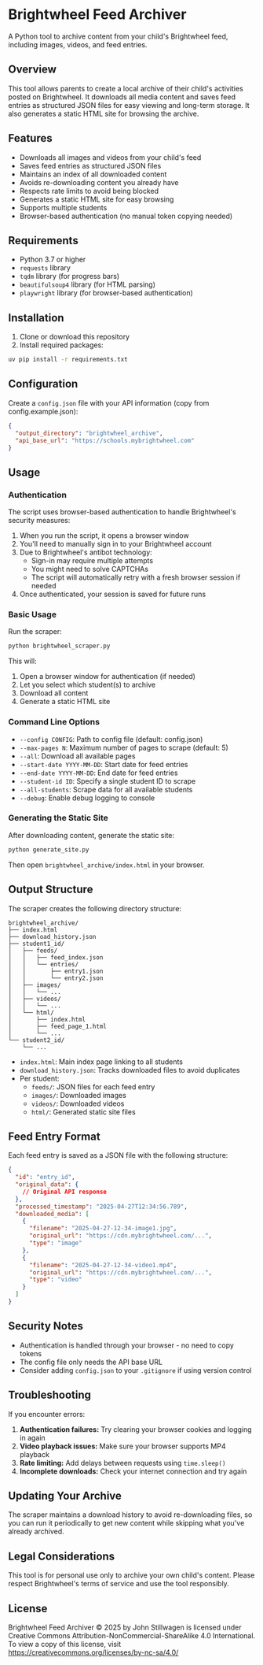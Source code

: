 # Brightwheel Feed Archiver

A Python tool to archive content from your child's Brightwheel feed, including images, videos, and feed entries.

## Overview

This tool allows parents to create a local archive of their child's activities posted on Brightwheel. It downloads all media content and saves feed entries as structured JSON files for easy viewing and long-term storage. It also generates a static HTML site for browsing the archive.

## Features

- Downloads all images and videos from your child's feed
- Saves feed entries as structured JSON files
- Maintains an index of all downloaded content
- Avoids re-downloading content you already have
- Respects rate limits to avoid being blocked
- Generates a static HTML site for easy browsing
- Supports multiple students
- Browser-based authentication (no manual token copying needed)

## Requirements

- Python 3.7 or higher
- `requests` library
- `tqdm` library (for progress bars)
- `beautifulsoup4` library (for HTML parsing)
- `playwright` library (for browser-based authentication)

## Installation

1. Clone or download this repository
2. Install required packages:

```bash
uv pip install -r requirements.txt
```

## Configuration

Create a `config.json` file with your API information (copy from config.example.json):

```json
{
  "output_directory": "brightwheel_archive",
  "api_base_url": "https://schools.mybrightwheel.com"
}
```

## Usage

### Authentication

The script uses browser-based authentication to handle Brightwheel's security measures:

1. When you run the script, it opens a browser window
2. You'll need to manually sign in to your Brightwheel account
3. Due to Brightwheel's antibot technology:
   - Sign-in may require multiple attempts
   - You might need to solve CAPTCHAs
   - The script will automatically retry with a fresh browser session if needed
4. Once authenticated, your session is saved for future runs

### Basic Usage

Run the scraper:

```bash
python brightwheel_scraper.py
```

This will:
1. Open a browser window for authentication (if needed)
2. Let you select which student(s) to archive
3. Download all content
4. Generate a static HTML site

### Command Line Options

- `--config CONFIG`: Path to config file (default: config.json)
- `--max-pages N`: Maximum number of pages to scrape (default: 5)
- `--all`: Download all available pages
- `--start-date YYYY-MM-DD`: Start date for feed entries
- `--end-date YYYY-MM-DD`: End date for feed entries
- `--student-id ID`: Specify a single student ID to scrape
- `--all-students`: Scrape data for all available students
- `--debug`: Enable debug logging to console

### Generating the Static Site

After downloading content, generate the static site:

```bash
python generate_site.py
```

Then open `brightwheel_archive/index.html` in your browser.

## Output Structure

The scraper creates the following directory structure:

```
brightwheel_archive/
├── index.html
├── download_history.json
├── student1_id/
│   ├── feeds/
│   │   ├── feed_index.json
│   │   └── entries/
│   │       ├── entry1.json
│   │       └── entry2.json
│   ├── images/
│   │   └── ...
│   ├── videos/
│   │   └── ...
│   └── html/
│       ├── index.html
│       ├── feed_page_1.html
│       └── ...
└── student2_id/
    └── ...
```

- `index.html`: Main index page linking to all students
- `download_history.json`: Tracks downloaded files to avoid duplicates
- Per student:
  - `feeds/`: JSON files for each feed entry
  - `images/`: Downloaded images
  - `videos/`: Downloaded videos
  - `html/`: Generated static site files

## Feed Entry Format

Each feed entry is saved as a JSON file with the following structure:

```json
{
  "id": "entry_id",
  "original_data": {
    // Original API response
  },
  "processed_timestamp": "2025-04-27T12:34:56.789",
  "downloaded_media": [
    {
      "filename": "2025-04-27-12-34-image1.jpg",
      "original_url": "https://cdn.mybrightwheel.com/...",
      "type": "image"
    },
    {
      "filename": "2025-04-27-12-34-video1.mp4",
      "original_url": "https://cdn.mybrightwheel.com/...",
      "type": "video"
    }
  ]
}
```

## Security Notes

- Authentication is handled through your browser - no need to copy tokens
- The config file only needs the API base URL
- Consider adding `config.json` to your `.gitignore` if using version control

## Troubleshooting

If you encounter errors:

1. **Authentication failures:** Try clearing your browser cookies and logging in again
2. **Video playback issues:** Make sure your browser supports MP4 playback
3. **Rate limiting:** Add delays between requests using `time.sleep()`
4. **Incomplete downloads:** Check your internet connection and try again

## Updating Your Archive

The scraper maintains a download history to avoid re-downloading files, so you can run it periodically to get new content while skipping what you've already archived.

## Legal Considerations

This tool is for personal use only to archive your own child's content. Please respect Brightwheel's terms of service and use the tool responsibly.

## License

Brightwheel Feed Archiver © 2025 by John Stillwagen is licensed under Creative Commons Attribution-NonCommercial-ShareAlike 4.0 International. To view a copy of this license, visit https://creativecommons.org/licenses/by-nc-sa/4.0/
